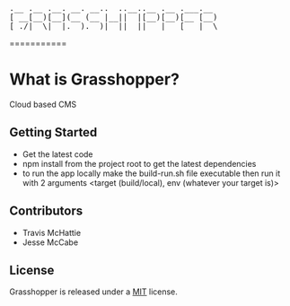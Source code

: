 <pre>
.__ .__ .__. __. __..  ..__..__ .__ .___.__ 
[ __[__)[__](__ (__ |__||  |[__)[__)[__ [__)
[_./|  \|  |.__).__)|  ||__||   |   [___|  \
</pre>
===========

# What is Grasshopper?

Cloud based CMS

## Getting Started

* Get the latest code
* npm install from the project root to get the latest dependencies 
* to run the app locally make the build-run.sh file executable then run it with 2 arguments <target (build/local), env (whatever your target is)>

## Contributors
* Travis McHattie
* Jesse McCabe

## License

Grasshopper is released under a [MIT](http://opensource.org/licenses/mit-license.php) license. 